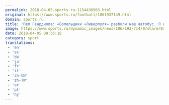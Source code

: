 ```yaml
---
permalink: 2018-04-05-sports.ru-1154436903.html
original: https://www.sports.ru/football/1061937149.html
domain: sports.ru
title: 'Пеп Гвардиола: «Болельщики «Ливерпуля» разбили наш автобус. Я не очень понимаю эту ситуацию, мы приехали играть в футбол»'
image: https://www.sports.ru/dynamic_images/news/106/193/714/9/share/0a9cd3.png
date: 2018-04-05 09:36:18
category: sport
translations: 
 - 'en'
 - 'es'
 - 'de'
 - 'ja'
 - 'fr'
 - 'it'
 - 'zh-CN'
 - 'zh-TW'
 - 'ar'
 - 'pt'
 - 'hy'
---
```


